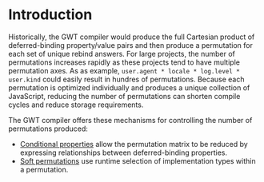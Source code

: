 # Introduction

Historically, the GWT compiler would produce the full Cartesian product of deferred-binding property/value pairs and then produce a permutation for each set of unique rebind answers.  For large projects, the number of permutations increases rapidly as these projects tend to have multiple permutation axes.  As as example, `user.agent * locale * log.level * user.kind` could easily result in hundres of permutations.  Because each permutation is optimized individually and produces a unique collection of JavaScript, reducing the number of permutations can shorten compile cycles and reduce storage requirements.

The GWT compiler offers these mechanisms for controlling the number of permutations produced:
  * [Conditional properties](ConditionalProperties.md) allow the permutation matrix to be reduced by expressing relationships between deferred-binding properties.
  * [Soft permutations](SoftPermutations.md) use runtime selection of implementation types within a permutation.